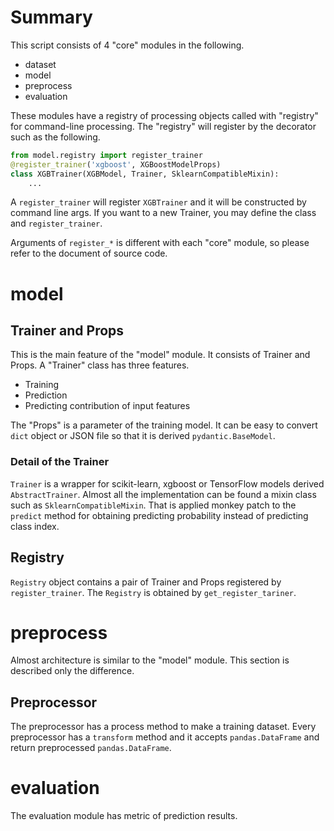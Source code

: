 # Summary

This script consists of 4 "core" modules in the following.

- dataset
- model
- preprocess
- evaluation

These modules have a registry of processing objects called with "registry" for command-line processing.
The "registry" will register by the decorator such as the following.

```python
from model.registry import register_trainer
@register_trainer('xgboost', XGBoostModelProps)
class XGBTrainer(XGBModel, Trainer, SklearnCompatibleMixin):
    ...
```

A `register_trainer` will register `XGBTrainer` and it will be constructed by command line args.
If you want to a new Trainer, you may define the class and `register_trainer`.

Arguments of `register_*` is different with each "core" module, so please refer to the document of source code.

# model

## Trainer and Props

This is the main feature of the "model" module.
It consists of Trainer and Props.
A "Trainer" class has three features.

- Training
- Prediction
- Predicting contribution of input features

The "Props" is a parameter of the training model.
It can be easy to convert `dict` object or JSON file so that it is derived `pydantic.BaseModel`.

### Detail of the Trainer

`Trainer` is a wrapper for scikit-learn, xgboost or TensorFlow models derived `AbstractTrainer`.
Almost all the implementation can be found a mixin class such as `SklearnCompatibleMixin`.
That is applied monkey patch to the `predict` method for obtaining predicting probability instead of predicting class index.

## Registry

`Registry` object contains a pair of Trainer and Props registered by `register_trainer`.
The `Registry` is obtained by `get_register_tariner`.

# preprocess

Almost architecture is similar to the "model" module.
This section is described only the difference.

## Preprocessor

The preprocessor has a process method to make a training dataset.
Every preprocessor has a `transform` method and it accepts `pandas.DataFrame` and return preprocessed `pandas.DataFrame`.

# evaluation

The evaluation module has metric of prediction results.
